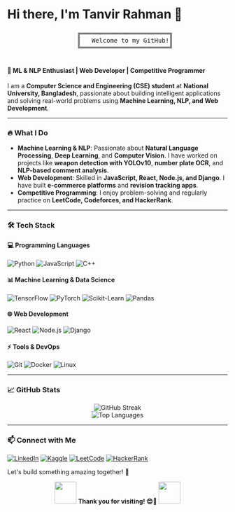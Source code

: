 # Hi there, I'm Tanvir Rahman 👋

<!-- Simple text animation -->
<div align="center">
  <pre>
    ╔════════════════════════╗
    ║   Welcome to my GitHub!║
    ╚════════════════════════╝
  </pre>
</div>

#### 🚀  ML & NLP Enthusiast | Web Developer | Competitive Programmer

I am a **Computer Science and Engineering (CSE) student** at **National University, Bangladesh**, passionate about building intelligent applications and solving real-world problems using **Machine Learning, NLP, and Web Development**.

---

### 🔥 What I Do

- **Machine Learning & NLP**: Passionate about **Natural Language Processing**, **Deep Learning**, and **Computer Vision**. I have worked on projects like **weapon detection with YOLOv10**, **number plate OCR**, and **NLP-based comment analysis**.
- **Web Development**: Skilled in **JavaScript, React, Node.js, and Django**. I have built **e-commerce platforms** and **revision tracking apps**.
- **Competitive Programming**: I enjoy problem-solving and regularly practice on **LeetCode, Codeforces, and HackerRank**.

---

### 🛠️ Tech Stack

#### **💻 Programming Languages**
![Python](https://img.shields.io/badge/Python-3776AB?style=flat&logo=python&logoColor=white)
![JavaScript](https://img.shields.io/badge/JavaScript-F7DF1E?style=flat&logo=javascript&logoColor=black)
![C++](https://img.shields.io/badge/C++-00599C?style=flat&logo=c%2B%2B&logoColor=white)

#### **📊 Machine Learning & Data Science**
![TensorFlow](https://img.shields.io/badge/TensorFlow-FF6F00?style=flat&logo=tensorflow&logoColor=white)
![PyTorch](https://img.shields.io/badge/PyTorch-EE4C2C?style=flat&logo=pytorch&logoColor=white)
![Scikit-Learn](https://img.shields.io/badge/Scikit--Learn-F7931E?style=flat&logo=scikit-learn&logoColor=white)
![Pandas](https://img.shields.io/badge/Pandas-150458?style=flat&logo=pandas&logoColor=white)

#### **🌐 Web Development**
![React](https://img.shields.io/badge/React-61DAFB?style=flat&logo=react&logoColor=black)
![Node.js](https://img.shields.io/badge/Node.js-339933?style=flat&logo=nodedotjs&logoColor=white)
![Django](https://img.shields.io/badge/Django-092E20?style=flat&logo=django&logoColor=white)

#### **⚡ Tools & DevOps**
![Git](https://img.shields.io/badge/Git-F05032?style=flat&logo=git&logoColor=white)
![Docker](https://img.shields.io/badge/Docker-2496ED?style=flat&logo=docker&logoColor=white)
![Linux](https://img.shields.io/badge/Linux-FCC624?style=flat&logo=linux&logoColor=black)

---

### 📈 GitHub Stats

<p align="center">
 
  <img src="https://github-readme-streak-stats.herokuapp.com/?user=tanvirrahmanaz&theme=radical" alt="GitHub Streak" />
  <br>
  <img src="https://github-readme-stats.vercel.app/api/top-langs/?username=tanvirrahmanaz&layout=compact&theme=radical" alt="Top Languages" />
  <br>
</p>

---

### 📫 Connect with Me

[![LinkedIn](https://img.shields.io/badge/LinkedIn-0A66C2?style=flat&logo=linkedin&logoColor=white)](https://linkedin.com/in/tanvirrahmanaz)
[![Kaggle](https://img.shields.io/badge/Kaggle-20BEFF?style=flat&logo=kaggle&logoColor=white)](https://kaggle.com/tanvirrahmanaz)
[![LeetCode](https://img.shields.io/badge/LeetCode-FFA116?style=flat&logo=leetcode&logoColor=black)](https://www.leetcode.com/tanvirrahmanaz)
[![HackerRank](https://img.shields.io/badge/HackerRank-2EC866?style=flat&logo=hackerrank&logoColor=white)](https://www.hackerrank.com/tanvirrahmanaz)

Let's build something amazing together! 🚀

<p align="center">
  <img src="https://media.giphy.com/media/jpVnC65DmYeyRL4LHS/giphy.gif" width="50">
  <strong>Thank you for visiting! 😊🚀</strong>
  <img src="https://media.giphy.com/media/jpVnC65DmYeyRL4LHS/giphy.gif" width="50">
</p>
